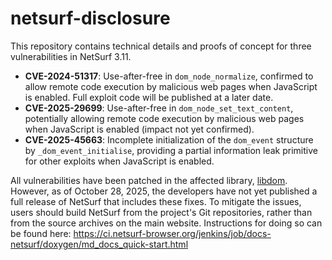 # netsurf-disclosure

This repository contains technical details and proofs of concept for three vulnerabilities in NetSurf 3.11.

* **CVE-2024-51317**: Use-after-free in `dom_node_normalize`, confirmed to allow remote code execution by malicious web pages when JavaScript is enabled. Full exploit code will be published at a later date.
* **CVE-2025-29699**: Use-after-free in `dom_node_set_text_content`, potentially allowing remote code execution by malicious web pages when JavaScript is enabled (impact not yet confirmed).
* **CVE-2025-45663**: Incomplete initialization of the `dom_event` structure by `_dom_event_initialise`, providing a partial information leak primitive for other exploits when JavaScript is enabled.

All vulnerabilities have been patched in the affected library, [libdom](https://www.netsurf-browser.org/projects/libdom/). However, as of October 28, 2025, the developers have not yet published a full release of NetSurf that includes these fixes. To mitigate the issues, users should build NetSurf from the project's Git repositories, rather than from the source archives on the main website. Instructions for doing so can be found here: https://ci.netsurf-browser.org/jenkins/job/docs-netsurf/doxygen/md_docs_quick-start.html

